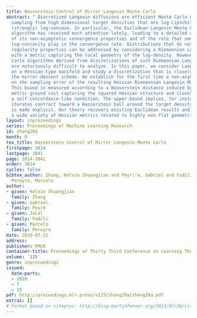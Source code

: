 ```yaml
---
title: Wasserstein Control of Mirror Langevin Monte Carlo
abstract: " Discretized Langevin diffusions are efficient Monte Carlo methods for
  sampling from high dimensional target densities that are log-Lipschitz-smooth and
  (strongly) log-concave. In particular, the Euclidean Langevin Monte Carlo sampling
  algorithm has received much attention lately, leading to a detailed understanding
  of its non-asymptotic convergence properties and of the role that smoothness and
  log-concavity play in the convergence rate. Distributions that do not possess these
  regularity properties can be addressed by considering a Riemannian Langevin diffusion
  with a metric capturing the local geometry of the log-density. However, the Monte
  Carlo algorithms derived from discretizations of such Riemannian Langevin diffusions
  are notoriously difficult to analyze. In this paper, we consider Langevin diffusions
  on a Hessian-type manifold and study a discretization that is closely related to
  the mirror-descent scheme. We establish for the first time a non-asymptotic upper-bound
  on the sampling error of the resulting Hessian Riemannian Langevin Monte Carlo algorithm.
  This bound is measured according to a Wasserstein distance induced by a Riemannian
  metric ground cost capturing the squared Hessian structure and closely related to
  a self-concordance-like condition. The upper-bound implies, for instance, that the
  iterates contract toward a Wasserstein ball around the target density whose radius
  is made explicit. Our theory recovers existing Euclidean results and can cope with
  a wide variety of Hessian metrics related to highly non-flat geometries. "
layout: inproceedings
series: Proceedings of Machine Learning Research
id: zhang20a
month: 0
tex_title: Wasserstein Control of Mirror Langevin Monte Carlo
firstpage: 3814
lastpage: 3841
page: 3814-3841
order: 3814
cycles: false
bibtex_author: Zhang, Kelvin Shuangjian and Peyr\'e, Gabriel and Fadili, Jalal and
  Pereyra, Marcelo
author:
- given: Kelvin Shuangjian
  family: Zhang
- given: Gabriel
  family: Peyré
- given: Jalal
  family: Fadili
- given: Marcelo
  family: Pereyra
date: 2020-07-15
address: 
publisher: PMLR
container-title: Proceedings of Thirty Third Conference on Learning Theory
volume: '125'
genre: inproceedings
issued:
  date-parts:
  - 2020
  - 7
  - 15
pdf: http://proceedings.mlr.press/v125/zhang20a/zhang20a.pdf
extras: []
# Format based on citeproc: http://blog.martinfenner.org/2013/07/30/citeproc-yaml-for-bibliographies/
---
```

